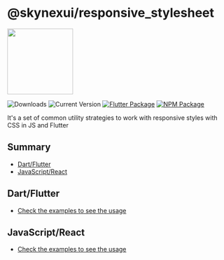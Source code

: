 # @skynexui/responsive_stylesheet

[<img width="150px" src="https://www.datocms-assets.com/31049/1618983297-powered-by-vercel.svg" />](https://vercel.com/?utm_source=skynexui&utm_campaign=oss)

![Downloads](https://img.shields.io/npm/dw/@skynexui/responsive_stylesheet?color=orange) ![Current Version](https://img.shields.io/npm/v/@skynexui/responsive_stylesheet?color=success&label=version&cache=1) [![Flutter Package](https://img.shields.io/badge/skynexui__responsive__stylesheet-fluttter-blue)](https://pub.dev/packages/skynexui_responsive_stylesheet) [![NPM Package](https://img.shields.io/badge/@skynexui/responsive__stylesheet-npm-red)](https://www.npmjs.com/package/@skynexui/responsive_stylesheet)

It's a set of common utility strategies to work with responsive styles with CSS in JS and Flutter

## Summary
- [Dart/Flutter](#dartflutter)
- [JavaScript/React](#javascriptreact)

## Dart/Flutter

- [Check the examples to see the usage](https://github.com/skynexui/responsive_stylesheet/tree/main/examples/with_flutter_sample)

## JavaScript/React

- [Check the examples to see the usage](https://github.com/skynexui/responsive_stylesheet/tree/main/examples/with_react_sample)

